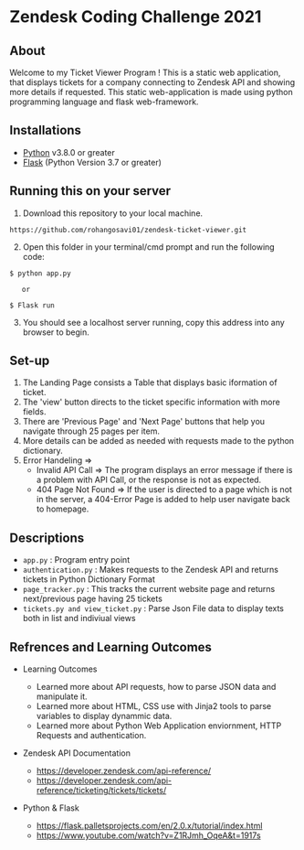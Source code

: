 # Zendesk Coding Challenge 2021

## About
Welcome to my Ticket Viewer Program !
This is a static web application, that displays tickets for a company connecting to Zendesk API and showing more details if requested. This static web-application is made using python programming language and flask web-framework. 

## Installations

- [Python](https://www.python.org/downloads/) v3.8.0 or greater
- [Flask](https://flask.palletsprojects.com/en/2.0.x/installation/#install-flask) (Python Version 3.7 or greater)

## Running this on your server

1. Download this repository to your local machine. 

```
https://github.com/rohangosavi01/zendesk-ticket-viewer.git
```

2. Open this folder in your terminal/cmd prompt and run the following code:
```
$ python app.py
```
       or 
```
$ Flask run
```
3. You should see a localhost server running, copy this address into any browser to begin.

## Set-up 

1. The Landing Page consists a Table that displays basic iformation of ticket. 
2. The 'view' button directs to the ticket specific information with more fields. 
3. There are 'Previous Page' and 'Next Page' buttons that help you navigate through 25 pages per item. 
4. More details can be added as needed with requests made to the python dictionary. 
5. Error Handeling =>
   - Invalid API Call => The program displays an error message if there is a problem with API Call, or the response is not as expected. 
   - 404 Page Not Found => If the user is directed to a page which is not in the server, a 404-Error Page is added to help user navigate back to homepage.

## Descriptions 

- ```app.py``` : Program entry point
- ```authentication.py``` : Makes requests to the Zendesk API and returns tickets in Python Dictionary Format
- ```page_tracker.py``` : This tracks the current website page and returns next/previous page having 25 tickets
- ```tickets.py and view_ticket.py``` : Parse Json File data to display texts both in list and indiviual views

## Refrences and Learning Outcomes

- Learning Outcomes 
    - Learned more about API requests, how to parse JSON data and manipulate it.
    - Learned more about HTML, CSS use with Jinja2 tools to parse variables to display dynammic data. 
    - Learned more about Python Web Application enviornment, HTTP Requests and authentication.

- Zendesk API Documentation    
    - https://developer.zendesk.com/api-reference/
    - https://developer.zendesk.com/api-reference/ticketing/tickets/tickets/

- Python & Flask 
    - https://flask.palletsprojects.com/en/2.0.x/tutorial/index.html
    - https://www.youtube.com/watch?v=Z1RJmh_OqeA&t=1917s
